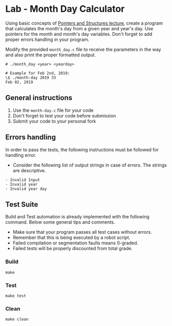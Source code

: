 Lab - Month Day Calculator
===========================
Using basic concepts of [Pointers and Structures lecture](https://talks.obedmr.com/content/hello-c-world/start-up/01-pointers-structures.html#8),
create a program that calculates the month's day from a given year and year's day. Use pointers for the month and month's day variables.
Don't forget to add proper errors handling in your program.

Modify the provided `month_day.c` file to receive the parameters in the way and also print the proper formatted output.

```
# ./month_day <year> <yearday>

# Example for Feb 2nd, 2019:
\$ ./month-day 2019 33
Feb 02, 2019
```

General instructions
--------------------
1. Use the  `month-day.c` file for your code
2. Don't forget to test your code before submission
3. Submit your code to your personal fork


Errors handling
---------------
In order to pass the tests, the following instructions must be followed for handling error.

- Consider the following list of output strings in case of errors. The strings are descriptive.
```
- Invalid Input
- Invalid year
- Invalid year day
```

Test Suite
----------
Build and Test automation is already implemented with the following command. Below some general tips and comments.

- Make sure that your program passes all test cases without errors.
- Remember that this is being executed by a robot script.
- Failed compilation or segmentation faults means 0-graded.
- Failed tests will be properly discounted from total grade.

### Build
```
make
```

### Test
```
make test
```

### Clean
```
make clean
```
